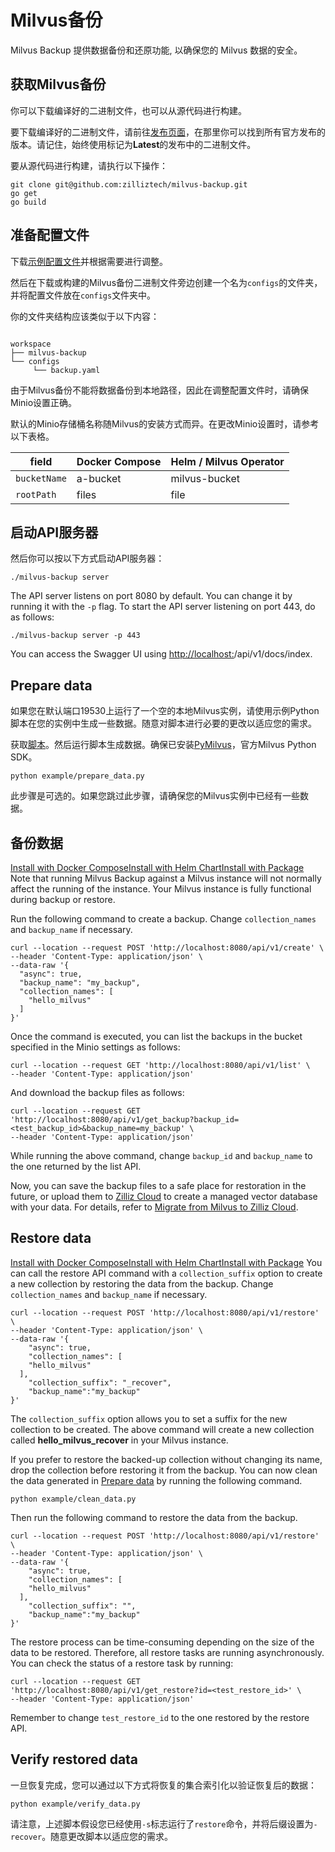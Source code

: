 Milvus备份
===

Milvus Backup 提供数据备份和还原功能, 以确保您的 Milvus 数据的安全。

获取Milvus备份
----------

你可以下载编译好的二进制文件，也可以从源代码进行构建。

要下载编译好的二进制文件，请前往[发布页面](https://github.com/zilliztech/milvus-backup/releases)，在那里你可以找到所有官方发布的版本。请记住，始终使用标记为**Latest**的发布中的二进制文件。

要从源代码进行构建，请执行以下操作：

```
git clone git@github.com:zilliztech/milvus-backup.git
go get
go build

```

准备配置文件
------

下载[示例配置文件](https://raw.githubusercontent.com/zilliztech/milvus-backup/master/configs/backup.yaml)并根据需要进行调整。

然后在下载或构建的Milvus备份二进制文件旁边创建一个名为`configs`的文件夹，并将配置文件放在`configs`文件夹中。

你的文件夹结构应该类似于以下内容：

```

workspace
├── milvus-backup
└── configs
     └── backup.yaml

```

由于Milvus备份不能将数据备份到本地路径，因此在调整配置文件时，请确保Minio设置正确。

默认的Minio存储桶名称随Milvus的安装方式而异。在更改Minio设置时，请参考以下表格。

| field | Docker Compose | Helm / Milvus Operator |
| --- | --- | --- |
| `bucketName` | a-bucket | milvus-bucket |
| `rootPath` | files | file |

启动API服务器
--------

然后你可以按以下方式启动API服务器：

```
./milvus-backup server

```

The API server listens on port 8080 by default. You can change it by running it with the `-p` flag. To start the API server listening on port 443, do as follows:

```
./milvus-backup server -p 443

```

You can access the Swagger UI using <http://localhost:>/api/v1/docs/index.

Prepare data
------------

如果您在默认端口19530上运行了一个空的本地Milvus实例，请使用示例Python脚本在您的实例中生成一些数据。随意对脚本进行必要的更改以适应您的需求。

获取[脚本](https://raw.githubusercontent.com/zilliztech/milvus-backup/main/example/prepare_data.py)。然后运行脚本生成数据。确保已安装[PyMilvus](https://pypi.org/project/pymilvus/)，官方Milvus Python SDK。

```
python example/prepare_data.py

```

此步骤是可选的。如果您跳过此步骤，请确保您的Milvus实例中已经有一些数据。

备份数据
----

[Install with Docker Compose](attu_install-docker.md)[Install with Helm Chart](attu_install-helm.md)[Install with Package](attu_install-package.md)
Note that running Milvus Backup against a Milvus instance will not normally affect the running of the instance. Your Milvus instance is fully functional during backup or restore.

Run the following command to create a backup. Change `collection_names` and `backup_name` if necessary.

```
curl --location --request POST 'http://localhost:8080/api/v1/create' \
--header 'Content-Type: application/json' \
--data-raw '{
  "async": true,
  "backup_name": "my_backup",
  "collection_names": [
    "hello_milvus"
  ]
}'

```

Once the command is executed, you can list the backups in the bucket specified in the Minio settings as follows:

```
curl --location --request GET 'http://localhost:8080/api/v1/list' \
--header 'Content-Type: application/json'

```

And download the backup files as follows:

```
curl --location --request GET 'http://localhost:8080/api/v1/get_backup?backup_id=<test_backup_id>&backup_name=my_backup' \
--header 'Content-Type: application/json'

```

While running the above command, change `backup_id` and `backup_name` to the one returned by the list API.

Now, you can save the backup files to a safe place for restoration in the future, or upload them to [Zilliz Cloud](https://cloud.zilliz.com) to create a managed vector database with your data. For details, refer to [Migrate from Milvus to Zilliz Cloud](https://zilliz.com/doc/migrate_from_milvus-2x).

Restore data
------------

[Install with Docker Compose](attu_install-docker.md)[Install with Helm Chart](attu_install-helm.md)[Install with Package](attu_install-package.md)
You can call the restore API command with a `collection_suffix` option to create a new collection by restoring the data from the backup. Change `collection_names` and `backup_name` if necessary.

```
curl --location --request POST 'http://localhost:8080/api/v1/restore' \
--header 'Content-Type: application/json' \
--data-raw '{
    "async": true,
    "collection_names": [
    "hello_milvus"
  ],
    "collection_suffix": "_recover",
    "backup_name":"my_backup"
}'

```

The `collection_suffix` option allows you to set a suffix for the new collection to be created. The above command will create a new collection called **hello_milvus_recover** in your Milvus instance.

If you prefer to restore the backed-up collection without changing its name, drop the collection before restoring it from the backup. You can now clean the data generated in [Prepare data](#Prepare-data) by running the following command.

```
python example/clean_data.py

```

Then run the following command to restore the data from the backup.

```
curl --location --request POST 'http://localhost:8080/api/v1/restore' \
--header 'Content-Type: application/json' \
--data-raw '{
    "async": true,
    "collection_names": [
    "hello_milvus"
  ],
    "collection_suffix": "",
    "backup_name":"my_backup"
}'

```

The restore process can be time-consuming depending on the size of the data to be restored. Therefore, all restore tasks are running asynchronously. You can check the status of a restore task by running:

```
curl --location --request GET 'http://localhost:8080/api/v1/get_restore?id=<test_restore_id>' \
--header 'Content-Type: application/json'

```

Remember to change `test_restore_id` to the one restored by the restore API.

Verify restored data
--------------------

一旦恢复完成，您可以通过以下方式将恢复的集合索引化以验证恢复后的数据：

```
python example/verify_data.py

```

请注意，上述脚本假设您已经使用`-s`标志运行了`restore`命令，并将后缀设置为`-recover`。随意更改脚本以适应您的需求。

